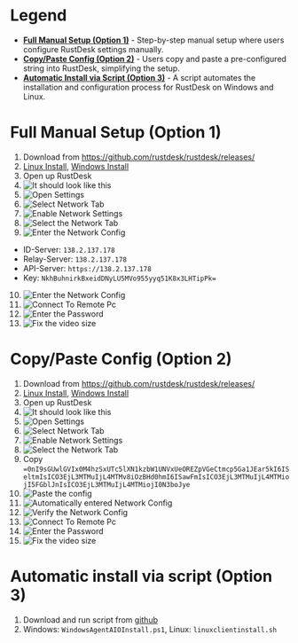 # Legend  
- [**Full Manual Setup (Option 1)**](#full-manual-setup-option-1) - Step-by-step manual setup where users configure RustDesk settings manually.  
- [**Copy/Paste Config (Option 2)**](#copy-paste-config-option-2) - Users copy and paste a pre-configured string into RustDesk, simplifying the setup.  
- [**Automatic Install via Script (Option 3)**](#automatic-install-via-script-option-3) - A script automates the installation and configuration process for RustDesk on Windows and Linux.  

# Full Manual Setup (Option 1)
1. Download from https://github.com/rustdesk/rustdesk/releases/
2. [Linux Install](https://rustdesk.com/docs/en/client/linux/), [Windows Install](https://rustdesk.com/docs/en/client/windows/)
3. Open up RustDesk
4. ![It should look like this](./img/default_home_screen.png)
5. ![Open Settings](./img/howto_open_settings.png)
6. ![Select Network Tab](./img/how_to_select_network_tab.png)
7. ![Enable Network Settings](./img/howto_enable_network_settings.png)
8. ![Select the Network Tab](./img/how_to_select_correct_network_tab.png)
9. ![Enter the Network Config](./img/enter_network_config.png)
- ID-Server: `138.2.137.178`
- Relay-Server: `138.2.137.178`
- API-Server: `https://138.2.137.178`
- Key: `NkhBuhnirkBxeidDNyLU5MVo955yyq51K8x3LHTipPk=`
10. ![Enter the Network Config](./img/verify_network_config.png)
11. ![Connect To Remote Pc](./img/connect_to_remote_pc.png)
12. ![Enter the Password](./img/how_to_enter_password.png)
13. ![Fix the video size](./img/how_to_fix_video_size.png)


# Copy/Paste Config (Option 2)
1. Download from https://github.com/rustdesk/rustdesk/releases/
2. [Linux Install](https://rustdesk.com/docs/en/client/linux/), [Windows Install](https://rustdesk.com/docs/en/client/windows/)
3. Open up RustDesk
4. ![It should look like this](./img/default_home_screen.png)
5. ![Open Settings](./img/howto_open_settings.png)
6. ![Select Network Tab](./img/how_to_select_network_tab.png)
7. ![Enable Network Settings](./img/howto_enable_network_settings.png)
8. ![Select the Network Tab](./img/how_to_select_correct_network_tab.png)
9. Copy `=0nI9sGUwlGVIx0M4hzSxUTc5lXN1kzbW1UNVxUeOREZpVGeCtmcp5Ga1JEar5kI6ISeltmIsICO3EjL3MTMuIjL4MTMv8iOzBHd0hmI6ISawFmIsICO3EjL3MTMuIjL4MTMiojI5FGblJnIsICO3EjL3MTMuIjL4MTMiojI0N3boJye`
10. ![Paste the config](./img/paste_network_config.png)
11. ![Automatically entered Network Config](./img/enter_network_config.png)
12. ![Verify the Network Config](./img/verify_network_config.png)
13. ![Connect To Remote Pc](./img/connect_to_remote_pc.png)
14. ![Enter the Password](./img/how_to_enter_password.png)
15. ![Fix the video size](./img/how_to_fix_video_size.png) 

# Automatic install via script (Option 3)
1. Download and run script from [github](https://github.com/JohnnyElaine/RustDeskSetup)
2. Windows: `WindowsAgentAIOInstall.ps1`, Linux: `linuxclientinstall.sh`